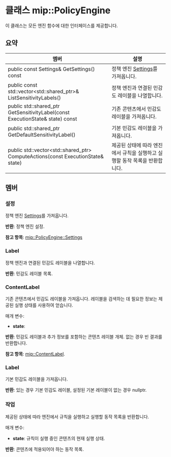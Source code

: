 # <a name="class-mippolicyengine"></a>클래스 mip::PolicyEngine 
이 클래스는 모든 엔진 함수에 대한 인터페이스를 제공합니다.
  
## <a name="summary"></a>요약
 멤버                        | 설명                                
--------------------------------|---------------------------------------------
 public const Settings& GetSettings() const  |  정책 엔진 [Settings](class_mip_policyengine_settings.md)를 가져옵니다.
public const std::vector<std::shared_ptr<Label>>& ListSensitivityLabels()  |  정책 엔진과 연결된 민감도 레이블을 나열합니다.
public std::shared_ptr<ContentLabel> GetSensitivityLabel(const ExecutionState& state) const  |  기존 콘텐츠에서 민감도 레이블을 가져옵니다.
public std::shared_ptr<Label> GetDefaultSensitivityLabel()  |  기본 민감도 레이블을 가져옵니다.
public std::vector<std::shared_ptr<Action>> ComputeActions(const ExecutionState& state)  |  제공된 상태에 따라 엔진에서 규칙을 실행하고 실행할 동작 목록을 반환합니다.
  
## <a name="members"></a>멤버
  
### <a name="settings"></a>설정
정책 엔진 [Settings](class_mip_policyengine_settings.md)를 가져옵니다.

  
**반환**: 정책 엔진 설정. 
  
**참고 항목**: [mip::PolicyEngine::Settings](class_mip_policyengine_settings.md)
  
### <a name="label"></a>Label
정책 엔진과 연결된 민감도 레이블을 나열합니다.

  
**반환**: 민감도 레이블 목록.
  
### <a name="contentlabel"></a>ContentLabel
기존 콘텐츠에서 민감도 레이블을 가져옵니다.
레이블을 검색하는 데 필요한 정보는 제공된 실행 상태를 사용하여 얻습니다. 

매개 변수:  
* **state**: 



  
**반환**: 민감도 레이블과 추가 정보를 포함하는 콘텐츠 레이블 개체. 없는 경우 빈 결과를 반환합니다. 
  
**참고 항목**: [mip::ContentLabel](class_mip_contentlabel.md).
  
### <a name="label"></a>Label
기본 민감도 레이블을 가져옵니다.

  
**반환**: 있는 경우 기본 민감도 레이블, 설정된 기본 레이블이 없는 경우 nullptr.
  
### <a name="action"></a>작업
제공된 상태에 따라 엔진에서 규칙을 실행하고 실행할 동작 목록을 반환합니다.

매개 변수:  
* **state**: 규칙이 실행 중인 콘텐츠의 현재 실행 상태. 



  
**반환**: 콘텐츠에 적용되어야 하는 동작 목록.